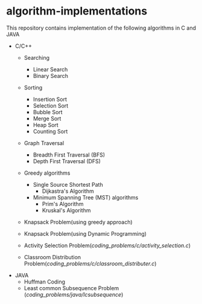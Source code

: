 # algorithm-implementations

This repository contains implementation of the following algorithms in C and JAVA

- C/C++
  - Searching
    - Linear Search
    - Binary Search
  - Sorting
    - Insertion Sort
    - Selection Sort
    - Bubble Sort
    - Merge Sort
    - Heap Sort
    - Counting Sort
  - Graph Traversal
    - Breadth First Traversal (BFS)
    - Depth First Traversal (DFS)
  - Greedy algorithms
    - Single Source Shortest Path
      - Dijkastra's Algorithm
    - Minimum Spanning Tree (MST) algorithms
      - Prim's Algorithm
      - Kruskal's Algorithm
  
  - Knapsack Problem(using greedy approach)
  - Knapsack Problem(using Dynamic Programming)
  - Activity Selection Problem(*coding_problems/c/activity_selection.c*)
  - Classroom Distribution Problem(*coding_problems/c/classroom_distributer.c*)
- JAVA
  - Huffman Coding
  - Least common Subsequence Problem (*coding_problems/java/lcsubsequence*)
